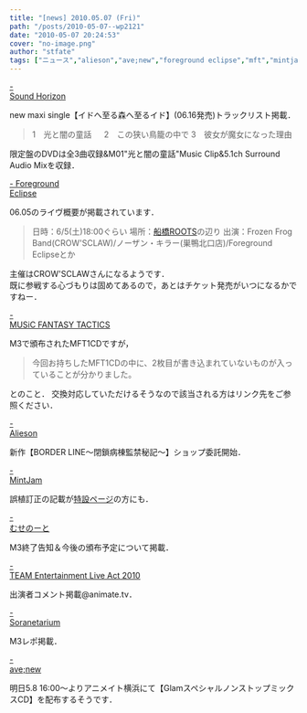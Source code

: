 ```yaml
---
title: "[news] 2010.05.07 (Fri)"
path: "/posts/2010-05-07--wp2121"
date: "2010-05-07 20:24:53"
cover: "no-image.png"
author: "stfate"
tags: ["ニュース","alieson","ave;new","foreground eclipse","mft","mintjam","sound horizon","六花","結月そら"]
---
```


<style type="text/css">
<!--
p {white-space: pre-wrap};
-->
</style>

<a  href="http://www.soundhorizon.com/information/index.html#100507b" target="_blank">- Sound Horizon</a>
<div >new maxi single【イドへ至る森へ至るイド】(06.16発売)トラックリスト掲載．
<blockquote>1　光と闇の童話 　 
2　この狭い鳥籠の中で 
3　彼女が魔女になった理由</blockquote>
限定盤のDVDは全3曲収録&M01"光と闇の童話"Music Clip&5.1ch Surround Audio Mixを収録．</div>

<a  href="http://www.fg-eclipse.net/" target="_blank">- Foreground Eclipse</a>
<div >06.05のライヴ概要が掲載されています．
<blockquote>日時：6/5(土)18:00ぐらい 
場所：<a href="http://lfr.jp/pc/top.htm" target="_blank">船橋ROOTS</a>の辺り 
出演：Frozen Frog Band(CROW'SCLAW)/ノーザン・キラー(巣鴨北口店)/Foreground Eclipseとか</blockquote>
主催はCROW'SCLAWさんになるようです．
<div >既に参戦する心づもりは固めてあるので，あとはチケット発売がいつになるかですねー．</div></div>

<a  href="http://mft.exdeath.in/news/20100507_110431277" target="_blank">- MUSiC FANTASY TACTICS</a>
<div >M3で頒布されたMFT1CDですが，
<blockquote>今回お持ちしたMFT1CDの中に、2枚目が書き込まれていないものが入っていることが分かりました。</blockquote>とのこと．
交換対応していただけるそうなので該当される方はリンク先をご参照ください．</div>

<a  href="http://www.alieson.net/html/" target="_blank">- Alieson</a>
<div >新作【BORDER LINE～閉鎖病棟監禁秘記～】ショップ委託開始．</div>

<a  href="http://www.mintjam.net/mj/index.html" target="_blank">- MintJam</a>
<div >誤植訂正の記載が<a href="http://www.mintjam.net/mj/2010_5_m3" target="_blank">特設ページ</a>の方にも．</div>

<a  href="http://musenote.blog10.fc2.com/" target="_blank">- むせのーと</a>
<div >M3終了告知＆今後の頒布予定について掲載．</div>

<a  href="http://www.animate.tv/news/details.php?id=1273221142" target="_blank">- TEAM Entertainment Live Act 2010</a>
<div >出演者コメント掲載@animate.tv．</div>

<a  href="http://soranetarium.jugem.jp/" target="_blank">- Soranetarium</a>
<div >M3レポ掲載．</div>

<a  href="http://www.avenew.jp/top.html" target="_blank">- ave;new</a>
<div >明日5.8 16:00～よりアニメイト横浜にて【GlamスペシャルノンストップミックスCD】を配布するそうです．</div>